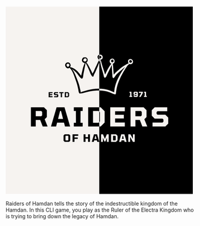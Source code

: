 ![](./assets/raiders-of-hamdan.png)

Raiders of Hamdan tells the story of the indestructible kingdom of the Hamdan. In this CLI game, you play as the Ruler of the Electra Kingdom who is trying to bring down the legacy of Hamdan.
